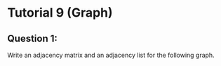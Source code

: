 # Tutorial 9 (Graph)  

## Question 1:
Write an adjacency matrix and an adjacency list for the following graph.    
